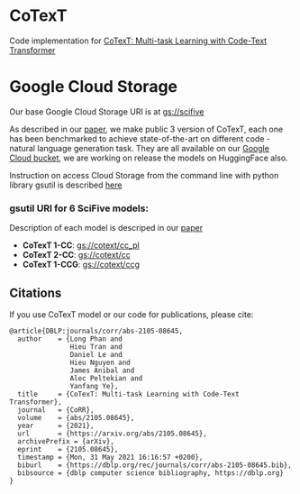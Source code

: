 # CoTexT
Code implementation for [CoTexT: Multi-task Learning with Code-Text Transformer](https://arxiv.org/abs/2105.08645)

# Google Cloud Storage 

Our base Google Cloud Storage URI is at [gs://scifive]()


As described in our [paper](https://arxiv.org/abs/2105.08645), we make public 3 version of CoTexT, each one has been benchmarked to achieve state-of-the-art on different code - natural language generation task. They are all available on our [Google Cloud bucket](https://console.cloud.google.com/storage/browser/cotext), we are working on release the models on HuggingFace also.

Instruction on access Cloud Storage from the command line with python library gsutil is described [here](https://cloud.google.com/storage/docs/gsutil)

### gsutil URI for 6 SciFive models:

Description of each model is descriped in our [paper](https://arxiv.org/abs/2105.08645)

* **CoTexT 1-CC**: [gs://cotext/cc_pl]() 
* **CoTexT 2-CC**: [gs://cotext/cc]() 
* **CoTexT 1-CCG**: [gs://cotext/ccg]() 




## Citations
If you use CoTexT model or our code for publications, please cite: 
```
@article{DBLP:journals/corr/abs-2105-08645,
  author    = {Long Phan and
               Hieu Tran and
               Daniel Le and
               Hieu Nguyen and
               James Anibal and
               Alec Peltekian and
               Yanfang Ye},
  title     = {CoTexT: Multi-task Learning with Code-Text Transformer},
  journal   = {CoRR},
  volume    = {abs/2105.08645},
  year      = {2021},
  url       = {https://arxiv.org/abs/2105.08645},
  archivePrefix = {arXiv},
  eprint    = {2105.08645},
  timestamp = {Mon, 31 May 2021 16:16:57 +0200},
  biburl    = {https://dblp.org/rec/journals/corr/abs-2105-08645.bib},
  bibsource = {dblp computer science bibliography, https://dblp.org}
}
```

